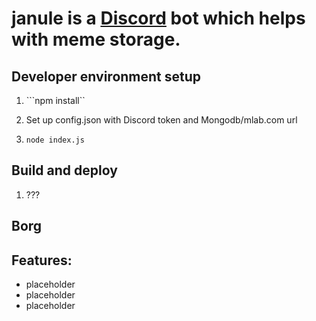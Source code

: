 # **janule** is a [Discord](https://discord.com/) bot which helps with meme storage.

## Developer environment setup

1. ```npm install``

2. Set up config.json with Discord token and Mongodb/mlab.com url

3. ```node index.js```

## Build and deploy

1. ???

## Borg

## Features:
* placeholder
* placeholder
* placeholder
